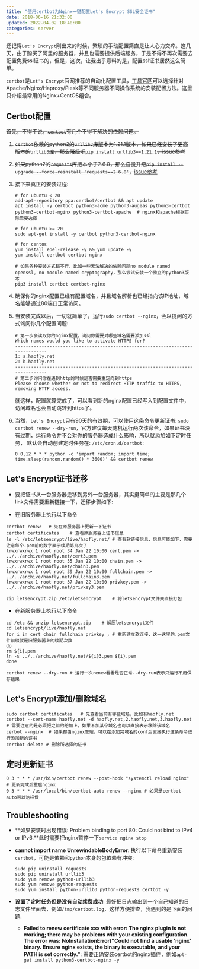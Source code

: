 ```yaml
---
title: "使用certbot为Nginx一键配置Let's Encrypt SSL安全证书"
date: 2018-06-16 21:32:00
updated: 2022-04-02 18:40:00
categories: server
---
```


还记得`Let's Encrypt`刚出来的时候，繁琐的手动配置简直是让人心力交瘁。这几天，由于购买了阿里的服务器，并且也需要提供后端服务，于是不得不再次需要去配置免费ssl证书的，但是，这次，让我出乎意料的是，配置ssl证书居然这么简单。

`certbot`是`Let's Encrypt`官网推荐的自动化配置工具，[工具官网](https://certbot.eff.org/)可以选择针对Apache/Nginx/Haproxy/Plesk等不同服务器不同操作系统的安装配置方法。这里只介绍最常用的Nginx+CentOS组合。

<!--more-->

## Certbot配置

~~首先，不得不说，`certbot`有几个不得不解决的依赖问题。~~

1. ~~`certbot`依赖的python2的`urllib3`库版本为1.21.1版本，如果已经安装了更高版本的`urllib3`库，那么降级吧`pip install urllib3==1.21.1`，[issue参考](https://community.letsencrypt.org/t/certbot-not-working-with-centos7-and-nginx/45646/2)~~

2. ~~如果python2的`requests`库版本小于2.6.0，那么自觉升级`pip install --upgrade --force-reinstall 'requests==2.6.0'`，[issue参考](如果requests<2.6.0那么强制升级。https://github.com/certbot/certbot/issues/5534)~~

3. 接下来真正的安装过程:

   ```shell
   # for ubuntu < 20
   add-apt-repository ppa:certbot/certbot && apt update
   apt install -y certbot python3-acme python3-augeas python3-certbot python3-certbot-nginx python3-certbot-apache	# nginx和apache根据实际需要选择
   
   # for ubuntu >= 20
   sudo apt-get install -y certbot python3-certbot-nginx
   
   # for centos
   yum install epel-release -y && yum update -y
   yum install certbot certbot-nginx
   
   # 如果各种安装方式都不行，比如一些无法解决的依赖问题no module named openssl, no module named cryptography，那么尝试安装一个独立的python3版本
   pip3 install certbot certbot-nginx
   ```

4. 确保你的nginx配置已经有配置域名，并且域名解析也已经指向该IP地址，域名能够通过80端口正常访问。

5. 当安装完成以后，一切就简单了，运行`sudo certbot --nginx`，会以提问的方式询问你几个配置问题:

   ```shell
   # 第一步会读取你的nginx配置，询问你需要对哪些域名需要添加ssl
   Which names would you like to activate HTTPS for?
   -------------------------------------------------------------------------------
   1: a.haofly.net
   2: b.haofly.net
   -------------------------------------------------------------------------------
   # 第二步询问你在遇到http的时候是否需要重定向到https
   Please choose whether or not to redirect HTTP traffic to HTTPS, removing HTTP access.
   ```

   就这样，配置就算完成了，可以看到新的nginx配置已经写入到配置文件中，访问域名也会自动跳转到https了。

6. 当然，`Let's Encrypt`只有90天的有效期，可以使用这条命令更新证书: `sudo certbot renew --dry-run`，官方建议每天随机运行两次该命令，如果证书没有过期，运行命令并不会对你的服务器造成什么影响，所以就添加如下定时任务， 默认会自动创建定时任务在: `/etc/cron.d/certbot`:

   ```shell
   0 0,12 * * * python -c 'import random; import time; time.sleep(random.random() * 3600)' && certbot renew 
   ```

## Let's Encrypt证书迁移

- 要把证书从一台服务器迁移到另外一台服务器，其实挺简单的主要是那几个link文件需要重新链接一下，迁移步骤如下:

- 在旧服务器上执行以下命令

```shell
certbot renew	# 先在原服务器上更新一下证书
certbot certificates	# 查看原服务器上证书信息
ls -l /etc/letsencrypt/live/haofly.net/	# 查看软链接信息，信息可能如下，需要注意每个.pem前的数字表示续期第几次了
lrwxrwxrwx 1 root root 34 Jan 22 10:00 cert.pem -> ../../archive/haofly.net/cert3.pem
lrwxrwxrwx 1 root root 35 Jan 22 10:00 chain.pem -> ../../archive/haofly.net/chain3.pem
lrwxrwxrwx 1 root root 39 Jan 22 10:00 fullchain.pem -> ../../archive/haofly.net/fullchain3.pem
lrwxrwxrwx 1 root root 37 Jan 22 10:00 privkey.pem -> ../../archive/haofly.net/privkey3.pem

zip letsencrypt.zip /etc/letsencrypt	# 将letsencrypt文件夹直接打包
```

- 在新服务器上执行以下命令

```shell
cd /etc && unzip letsencrypt.zip	# 解压letsencrypt文件
cd letsencrypt/live/haofly.net
for i in cert chain fullchain privkey ;	# 重新建立软连接，这一这里的.pem文件前缀就是旧服务器上的续期次数
do
rm ${i}.pem
ln -s ../../archive/haofly.net/${i}3.pem ${i}.pem
done

certbot renew --dry-run	# 运行一次renew看看是否正常--dry-run表示只运行不用保存结果
```

## Let's Encrypt添加/删除域名

```shell
sudo certbot certificates	# 先查看当前有哪些域名，比如有haofly.net
certbot --cert-name haofly.net -d haofly.net,2.haofly.net,3.haofly.net	# 需要注意的是必须把之前的给加上，如果不加某个域名也可以直接表示移除该域名
cerbot --nginx	# 如果都由nginx管理，可以在添加完域名的conf后直接执行这条命令进行添加新的证书
certbot delete # 删除所选择的证书
```

## 定时更新证书

```shell
0 3 * * * /usr/bin/certbot renew --post-hook "systemctl reload nginx"	# 更新完成后重启nginx
0 3 * * * /usr/local/bin/certbot-auto renew --nginx	# 如果是certbot-auto可以这样做
```

## Troubleshooting

- **如果安装时出现错误: Problem binding to port 80: Could not bind to IPv4 or IPv6.**此时需要把nginx暂停一下`service nginx stop`

- **cannot import name UnrewindableBodyError**: 执行以下命令重新安装`certbot`，可能是依赖和`python`本身的包依赖有冲突:

  ```shell
  sudo pip uninstall requests
  sudo pip uninstall urllib3
  sudo yum remove python-urllib3
  sudo yum remove python-requests
  sudo yum install python-urllib3 python-requests certbot -y
  ```

- **设置了定时任务但是没有自动续费成功**: 最好把日志输出到一个自己知道的日志文件里面去，例如`/tmp/certbot.log`，这样方便排查，我遇到的是下面的问题:

  - **Failed to renew certificate xxx with error: The nginx plugin is not working; there may be problems with your existing configuration. The error was: NoInstallationError("Could not find a usable 'nginx' binary. Ensure nginx exists, the binary is executable, and your PATH is set correctly."**: 需要正确安装certbot的nginx插件，例如`apt-get install python3-certbot-nginx -y`